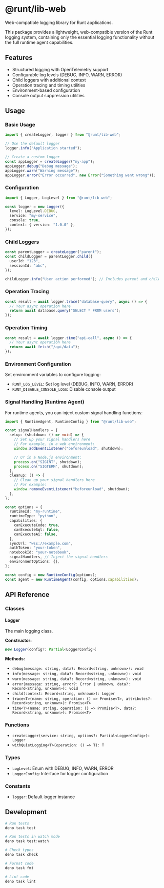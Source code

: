# @runt/lib-web

Web-compatible logging library for Runt applications.

This package provides a lightweight, web-compatible version of the Runt logging
system, containing only the essential logging functionality without the full
runtime agent capabilities.

## Features

- Structured logging with OpenTelemetry support
- Configurable log levels (DEBUG, INFO, WARN, ERROR)
- Child loggers with additional context
- Operation tracing and timing utilities
- Environment-based configuration
- Console output suppression utilities

## Usage

### Basic Usage

```typescript
import { createLogger, logger } from "@runt/lib-web";

// Use the default logger
logger.info("Application started");

// Create a custom logger
const appLogger = createLogger("my-app");
appLogger.debug("Debug message");
appLogger.warn("Warning message");
appLogger.error("Error occurred", new Error("Something went wrong"));
```

### Configuration

```typescript
import { Logger, LogLevel } from "@runt/lib-web";

const logger = new Logger({
  level: LogLevel.DEBUG,
  service: "my-service",
  console: true,
  context: { version: "1.0.0" },
});
```

### Child Loggers

```typescript
const parentLogger = createLogger("parent");
const childLogger = parentLogger.child({
  userId: "123",
  sessionId: "abc",
});

childLogger.info("User action performed"); // Includes parent and child context
```

### Operation Tracing

```typescript
const result = await logger.trace("database-query", async () => {
  // Your async operation here
  return await database.query("SELECT * FROM users");
});
```

### Operation Timing

```typescript
const result = await logger.time("api-call", async () => {
  // Your async operation here
  return await fetch("/api/data");
});
```

### Environment Configuration

Set environment variables to configure logging:

- `RUNT_LOG_LEVEL`: Set log level (DEBUG, INFO, WARN, ERROR)
- `RUNT_DISABLE_CONSOLE_LOGS`: Disable console output

### Signal Handling (Runtime Agent)

For runtime agents, you can inject custom signal handling functions:

```typescript
import { RuntimeAgent, RuntimeConfig } from "@runt/lib-web";

const signalHandlers = {
  setup: (shutdown: () => void) => {
    // Set up your signal handlers here
    // For example, in a web environment:
    window.addEventListener("beforeunload", shutdown);

    // Or in a Node.js environment:
    process.on("SIGINT", shutdown);
    process.on("SIGTERM", shutdown);
  },
  cleanup: () => {
    // Clean up your signal handlers here
    // For example:
    window.removeEventListener("beforeunload", shutdown);
  },
};

const options = {
  runtimeId: "my-runtime",
  runtimeType: "python",
  capabilities: {
    canExecuteCode: true,
    canExecuteSql: false,
    canExecuteAi: false,
  },
  syncUrl: "wss://example.com",
  authToken: "your-token",
  notebookId: "your-notebook",
  signalHandlers, // Inject the signal handlers
  environmentOptions: {},
};

const config = new RuntimeConfig(options);
const agent = new RuntimeAgent(config, options.capabilities);
```

## API Reference

### Classes

#### Logger

The main logging class.

**Constructor:**

```typescript
new Logger(config?: Partial<LoggerConfig>)
```

**Methods:**

- `debug(message: string, data?: Record<string, unknown>): void`
- `info(message: string, data?: Record<string, unknown>): void`
- `warn(message: string, data?: Record<string, unknown>): void`
- `error(message: string, error?: Error | unknown, data?: Record<string, unknown>): void`
- `child(context: Record<string, unknown>): Logger`
- `trace<T>(name: string, operation: () => Promise<T>, attributes?: Record<string, unknown>): Promise<T>`
- `time<T>(name: string, operation: () => Promise<T>, data?: Record<string, unknown>): Promise<T>`

### Functions

- `createLogger(service: string, options?: Partial<LoggerConfig>): Logger`
- `withQuietLogging<T>(operation: () => T): T`

### Types

- `LogLevel`: Enum with DEBUG, INFO, WARN, ERROR
- `LoggerConfig`: Interface for logger configuration

### Constants

- `logger`: Default logger instance

## Development

```bash
# Run tests
deno task test

# Run tests in watch mode
deno task test:watch

# Check types
deno task check

# Format code
deno task fmt

# Lint code
deno task lint
```

